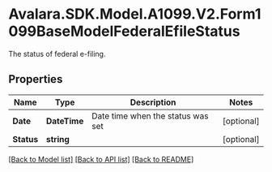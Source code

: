 # Avalara.SDK.Model.A1099.V2.Form1099BaseModelFederalEfileStatus
The status of federal e-filing.

## Properties

Name | Type | Description | Notes
------------ | ------------- | ------------- | -------------
**Date** | **DateTime** | Date time when the status was set | [optional] 
**Status** | **string** |  | [optional] 

[[Back to Model list]](../../../README.md#documentation-for-models) [[Back to API list]](../../../README.md#documentation-for-api-endpoints) [[Back to README]](../../../README.md)

